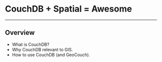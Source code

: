 # CouchDB + Spatial = Awesome

----

## Overview

- What is CouchDB?
- Why CouchDB relevant to GIS.
- How to use CouchDB (and GeoCouch).